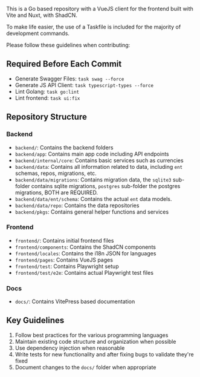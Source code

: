 This is a Go based repository with a VueJS client for the frontend built with Vite and Nuxt, with ShadCN. 

To make life easier, the use of a Taskfile is included for the majority of development commands.

Please follow these guidelines when contributing:

## Required Before Each Commit
- Generate Swagger Files: `task swag --force`
- Generate JS API Client: `task typescript-types --force`
- Lint Golang: `task go:lint`
- Lint frontend: `task ui:fix`

## Repository Structure
### Backend
- `backend/`: Contains the backend folders
- `backend/app`: Contains main app code including API endpoints
- `backend/internal/core`: Contains basic services such as currencies
- `backend/data`: Contains all information related to data, including `ent` schemas, repos, migrations, etc.
- `backend/data/migrations`: Contains migration data, the `sqlite3` sub-folder contains sqlite migrations, `postgres` sub-folder the postgres migrations, BOTH are REQUIRED.
- `backend/data/ent/schema`: Contains the actual `ent` data models.
- `backend/data/repo`: Contains the data repositories
- `backend/pkgs`: Contains general helper functions and services

### Frontend
- `frontend/`: Contains initial frontend files
- `frontend/components`: Contains the ShadCN components
- `frontend/locales`: Contains the i18n JSON for languages
- `frontend/pages`: Contains VueJS pages
- `frontend/test`: Contains Playwright setup
- `frontend/test/e2e`: Contains actual Playwright test files

### Docs
- `docs/`: Contains VitePress based documentation

## Key Guidelines
1. Follow best practices for the various programming languages
2. Maintain existing code structure and organization when possible
3. Use dependency injection when reasonable
4. Write tests for new functionality and after fixing bugs to validate they're fixed
5. Document changes to the `docs/` folder when appropriate